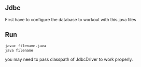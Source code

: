 ## Jdbc

First have to configure the database to workout with this java files

## Run

```bash
javac filename.java
java filename
```

you may need to pass classpath of JdbcDriver to work properly.
